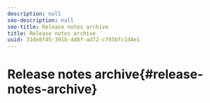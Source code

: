 ```yaml
---
description: null
seo-description: null
seo-title: Release notes archive
title: Release notes archive
uuid: 31de8f45-391b-4d8f-ad72-cf93bfc1d4e1
---
```


# Release notes archive{#release-notes-archive}

